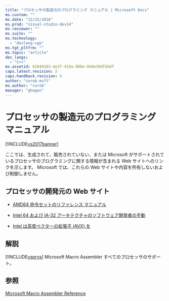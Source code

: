 ```yaml
---
title: "プロセッサの製造元のプログラミング マニュアル | Microsoft Docs"
ms.custom: ""
ms.date: "12/15/2016"
ms.prod: "visual-studio-dev14"
ms.reviewer: ""
ms.suite: ""
ms.technology: 
  - "devlang-cpp"
ms.tgt_pltfrm: ""
ms.topic: "article"
dev_langs: 
  - "C++"
ms.assetid: 61844163-de2f-419a-808e-04de39dfdddf
caps.latest.revision: 5
caps.handback.revision: 5
author: "corob-msft"
ms.author: "corob"
manager: "ghogen"
---
```

# プロセッサの製造元のプログラミング マニュアル
[!INCLUDE[vs2017banner](../../assembler/inline/includes/vs2017banner.md)]

ここでは、生成されて、販売されていない、または Microsoft がサポートされているプロセッサのプログラミングに関する情報が含まれる Web サイトへのリンクを示します。  Microsoft では、これらの Web サイトや内容を所有しないおよび制御しません。  
  
## プロセッサの開発元の Web サイト  
  
-   [AMD64 命令セットのリファレンス マニュアル](http://go.microsoft.com/fwlink/p/?LinkID=219796)  
  
-   [Intel 64 および IA\-32 アーキテクチャのソフトウェア開発者の手動](http://go.microsoft.com/fwlink/p/?LinkID=219798)  
  
-   [Intel は高度ベクターの拡張子 \(AVX\) を](http://go.microsoft.com/fwlink/p/?LinkID=219800)  
  
## 解説  
 [!INCLUDE[vsprvs](../../assembler/masm/includes/vsprvs_md.md)] Microsoft Macro Assembler すべてのプロセッサのサポート。  
  
## 参照  
 [Microsoft Macro Assembler Reference](../../assembler/masm/microsoft-macro-assembler-reference.md)